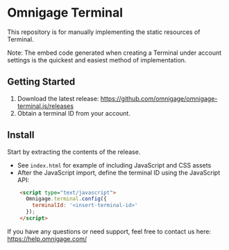 # Omnigage Terminal

This repository is for manually implementing the static resources of Terminal.

Note: The embed code generated when creating a Terminal under account settings is the quickest and easiest method of implementation.

## Getting Started

1. Download the latest release: https://github.com/omnigage/omnigage-terminal.js/releases
2. Obtain a terminal ID from your account.

## Install

Start by extracting the contents of the release.

- See `index.html` for example of including JavaScript and CSS assets
- After the JavaScript import, define the terminal ID using the JavaScript API:
```html
    <script type="text/javascript">
      Omnigage.terminal.config({
        terminalId: '<insert-terminal-id>'
      });
    </script>
```

If you have any questions or need support, feel free to contact us here: https://help.omnigage.com/

